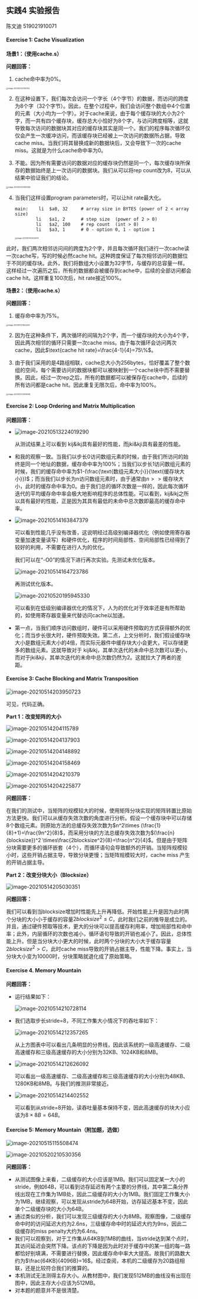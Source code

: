 ## 实践4 实验报告

陈文迪 519021910071

#### Exercise 1: Cache Visualization

**场景1：（使用cache.s）**

**问题回答：**

1.  cache命中率为0%。

   <img src="image-20210511201100763.png" alt="image-20210511201100763" style="zoom: 33%;" />

2. 在这种设置下，我们每次会访问一个字长（4个字节）的数据，而访问的跨度为8个字（32个字节）。因此，在整个过程中，我们会访问整个数组中4个位置的元素（大小均为一个字）。对于cache来说，由于每个缓存块的大小为2个字，而一共有四个缓存块，缓存总大小恰好为8个字，与访问跨度相等，这就导致每次访问的数据块其对应的缓存块其实是同一个。我们的程序每次循环仅仅会产生一次缓冲访问，而该缓存块已经被上一次访问的数据所占据，导致cache miss。当我们将其替换成新的数据块后，又会导致下一次的cache miss。这就是为什么cache命中率为0。

3. 不能。因为所有需要访问的数据对应的缓存块仍然是同一个，每次缓存块所保存的数据始终是上一次访问的数据块。我们从可以将rep count改为8，可以从结果中验证我们的结论。

<img src="image-20210511204900365.png" alt="image-20210511204900365" style="zoom:33%;" />

4. 当我们这样设置program parameters时，可以让hit rate最大化。

   ```assembly
   main:	li	$a0, 32		# array size in BYTES (power of 2 < array size)
           li	$a1, 2		# step size  (power of 2 > 0)
           li	$a2, 100	# rep count  (int > 0)
           li	$a3, 1		# 0 - option 0, 1 - option 1
   ```

   <img src="image-20210514124259417.png" alt="image-20210514124259417" style="zoom:33%;" />

此时，我们两次相邻访问间的跨度为2个字，并且每次循环我们进行一次cache读一次cache写，写的时候必然cache hit。这种跨度保证了每次相邻访问的数据位于不同的缓存块。此外，我们将数组大小设置为32字节，与缓存的总容量一样。这样经过一次遍历之后，所有的数据都会被缓存到cache中，后续的全部访问都会cache hit。这样重复100次后，hit rate接近100%。

**场景2：（使用cache.s）**

**问题回答：**

1.  缓存命中率为75%。

   <img src="image-20210511211652244.png" alt="image-20210511211652244" style="zoom:33%;" />

2. 因为在这种条件下，两次循环的间隔为2个字，而一个缓存块的大小为4个字，因此两次相邻的循环只需要一次cache miss。由于每次循环会访问两次cache，因此$\text{cache hit rate}=\frac{4-1}{4}=75\%$。

3. 由于我们采用的是4路组相联，cache总大小为256bytes，恰好覆盖了整个数组的空间，每个需要访问的数据块都可以被映射到一个cache块中而不需要替换。因此，经过一次rep之后，所有的数据都可以被保存在cache中，后续的所有访问都是cache hit。因此重复无限次后，命中率为100%。

<img src="image-20210511213008446.png" alt="image-20210511213008446" style="zoom:33%;" />

#### Exercise 2: Loop Ordering and Matrix Multiplication

**问题回答：**

- ![image-20210513224019290](image-20210513224019290.png)

  从测试结果上可以看到 kij&ikj具有最好的性能，而jki&kji具有最差的性能。

- 和我的观察一致。当我们以步长0访问数组元素的时候，由于我们所访问的始终是同一个地址的数据，缓存命中率为100%；当我们以步长1访问数组元素的时候，我们的缓存命中率为$1-(\frac{\text{数组元素大小}}{\text{缓存块大小}})$；而当我们以步长为n访问数组元素时，由于通常由$n>>\text{缓存块大小}$，此时的缓存命中率为0。由于我们总的循环次数是一样的，因此每次循环迭代的平均缓存命中率会极大地影响程序的总体性能。可以看到，kij&ikj之所以具有最好的性能，正是因为其具有最低的未命中总次数即最高的缓存命中率。

- ![image-20210514163847379](image-20210514163847379.png)

  可以看到性能几乎没有改善，这说明经过高级别编译器优化（例如使用寄存器变量加速变量读写）和硬件优化，程序的时间局部性、空间局部性已经得到了较好的利用，不需要在进行人为的优化。

  我们可以在“-O0”的情况下进行再次实验。先测试未优化版本。

  ![image-20210514164723786](image-20210514164723786.png)

  再测试优化版本。

  ![image-20210520195945330](image-20210520195945330.png)

  可以看到在低级别编译器优化的情况下，人为的优化对于效率还是有所帮助的，如使用寄存器变量来代替访问cache以加速。

- 第一点，当我们顺序访问数组时，硬件可以采用硬件预取的方式获得额外的优化；而当步长很大时，硬件预取失效。第二点，上文分析时，我们假设缓存块大小是数组元素大小的4倍，而实际元器件中缓存块大小会更大，可以存储更多的数组元素。这就导致对于 kij&ikj，其单次迭代的未命中总次数可以更小，而对于jki&kji，其单次迭代的未命中总次数仍然为2。这就拉大了两者的差距。 

#### Exercise 3: Cache Blocking and Matrix Transposition

![image-20210514203950723](image-20210514203950723.png)

可见，代码正确。

**Part 1：改变矩阵的大小**

![image-20210514204115789](image-20210514204115789.png)

![image-20210514204137903](image-20210514204137903.png)

![image-20210514204148892](image-20210514204148892.png)

![image-20210514204158469](image-20210514204158469.png)

![image-20210514204210379](image-20210514204210379.png)

![image-20210514204225877](image-20210514204225877.png)

**问题回答：**

在我们的测试中，当矩阵的规模较大的时候，使用矩阵分块实现的矩阵转置比原始方法更快。我们可以从缓存失效次数的角度进行分析。假设一个缓存块中可以存储8个数组元素。则原始方法的总缓存失效次数为$n^2\times (\frac{1}{8}+1)=\frac{9n^2}{8}$，而采用分块的方法总缓存失效次数为$(\frac{n}{blocksize})^2 \times\frac{2blocksize^2}{8}=\frac{n^2}{4}$。但是由于矩阵分块需要更多的循环嵌套（4个），而循环语句会导致额外的开销。当矩阵规模较小时，这些开销占据主导，导致分块更慢；当矩阵规模较大时，cache miss 产生的开销占据主导。

**Part 2：改变分块大小（Blocksize）**

![image-20210514205030351](image-20210514205030351.png)

**问题回答：**

我们可以看到当blocksize增加时性能先上升再降低。开始性能上升是因为此时两个分块的大小小于缓存的容量$2blocksize^2\le C$，此时我们之前的推导是成立的。并且，通过硬件预取等技术，更大的分块可以提高缓存利用率，增加局部性和命中率；此外，内层循环的次数也减小，循环语句导致的开销也减小了。因此，总体性能上升。但是当分块大小更大的时候，此时两个分块的大小大于缓存容量$2blocksize^2> C$，此时cache miss导致的开销占据主导，性能下降。事实上，当分块大小变为10000时，分块策略就退化成了原始策略。

#### Exercise 4. Memory Mountain

**问题回答：**

- 运行结果如下：

  ![image-20210514210728114](image-20210514210728114.png)

- 我们选取步长stride=8，不同工作集大小情况下的吞吐率如下：

  ![image-20210514212357265](image-20210514212357265.png)

  从上方图表中可以看出几条明显的分界线，因此该系统的一级高速缓存、二级高速缓存和三级高速缓存的大小分别为32KB、1024KB和8MB。

- ![image-20210514212626092](image-20210514212626092.png)

  可以看出一级高速缓存、二级高速缓存和三级高速缓存的大小分别为48KB、1280KB和8MB。与我们的推测非常接近。

- ![image-20210514214402552](image-20210514214402552.png)

  可以看到从stride=8开始，读吞吐量基本保持不变，因此高速缓存的块大小应该为$8\times 8B=64B$。

#### Exercise 5: Memory Mountain（附加题，选做）

![image-20210515115508474](image-20210515115508474.png)

![image-20210520210530356](image-20210520210530356.png)

**问题回答：**

- 从测试图像上来看，二级缓存的大小应该是1MB。我们可以固定某一大小的stride，例如64B，可以看到访存延迟有两个主要的分界线，其中第二条分界线出现在工作集为1MB处，因此二级缓存的大小为1MB。我们固定工作集大小为1MB，继续观察，可以发现从stride为64B开始，访存延迟基本不变，因此单个二级缓存块的大小为64B。
- 通过类似的分析，我们可以发现三级缓存的大小为8MB。观察图像，二级缓存命中时的访问延迟大约为2.6ns，三级缓存命中时的延迟大约为9ns，因此二级缓存的miss penalty大约为6.4ns。
- 我们可以观察到，对于工作集从64KB到1MB的曲线，当stride达到某个点时，其访问延迟会突然下降。该点的下降是因为此时对于缓存中的某一组的每一路都恰好别填满，不需要进行替换，因此缓存命中率大大提高。故我们的路数大约为$\frac{64KB}{4096B}=16$。经过查阅，本机的二级缓存为20路组相联，还是比较符合我们的推算的。
- 本机测试无法测得主存大小。从教材图中，我们发现512MB的曲线没有出现在图中，因此主存大小应该为512MB。
- 对本题的题意并不是很清楚。

